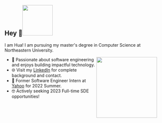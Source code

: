 <h2> Hey 👋<img src="https://media.giphy.com/media/Wj7lNjMNDxSmc/giphy.gif" width="100" high = "50"></h2>

I am Hua! I am pursuing my master's degree in Computer Science at Northeastern University.

<img align='right' src="https://media.giphy.com/media/i4MAH84pqe2m2aVojc/giphy.gif" width="200">

- 💬 Passionate about software engineering and enjoys building impactful technology.  
- 🌐 Visit my [LinkedIn](https://www.linkedin.com/in/huacong/) for complete background and contact.
- 💜 Former Software Engineer Intern at [Yahoo](https://www.linkedin.com/company/yahoo/) for 2022 Summer.
- 🤓 Actively seeking 2023 Full-time SDE opportunities!
